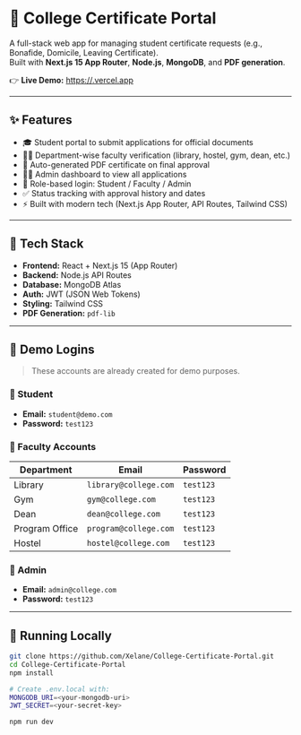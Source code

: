# 🏫 College Certificate Portal

A full-stack web app for managing student certificate requests (e.g., Bonafide, Domicile, Leaving Certificate).  
Built with **Next.js 15 App Router**, **Node.js**, **MongoDB**, and **PDF generation**.

👉 **Live Demo:** [https://<your-vercel-url>.vercel.app](https://<your-vercel-url>.vercel.app)

---

## ✨ Features

- 🎓 Student portal to submit applications for official documents
- 🧑‍🏫 Department-wise faculty verification (library, hostel, gym, dean, etc.)
- 📄 Auto-generated PDF certificate on final approval
- 🧑‍💼 Admin dashboard to view all applications
- 🔐 Role-based login: Student / Faculty / Admin
- ✅ Status tracking with approval history and dates
- ⚡ Built with modern tech (Next.js App Router, API Routes, Tailwind CSS)

---

## 🚀 Tech Stack

- **Frontend:** React + Next.js 15 (App Router)
- **Backend:** Node.js API Routes
- **Database:** MongoDB Atlas
- **Auth:** JWT (JSON Web Tokens)
- **Styling:** Tailwind CSS
- **PDF Generation:** `pdf-lib`

---

## 🔐 Demo Logins

> These accounts are already created for demo purposes.

### 🔹 Student

- **Email:** `student@demo.com`  
- **Password:** `test123`

### 🔹 Faculty Accounts

| Department       | Email                    | Password  |
|------------------|--------------------------|-----------|
| Library          | `library@college.com`    | `test123` |
| Gym              | `gym@college.com`        | `test123` |
| Dean             | `dean@college.com`       | `test123` |
| Program Office   | `program@college.com`    | `test123` |
| Hostel           | `hostel@college.com`     | `test123` |

### 🔹 Admin

- **Email:** `admin@college.com`  
- **Password:** `test123`

---

## 🧪 Running Locally

```bash
git clone https://github.com/Xelane/College-Certificate-Portal.git
cd College-Certificate-Portal
npm install

# Create .env.local with:
MONGODB_URI=<your-mongodb-uri>
JWT_SECRET=<your-secret-key>

npm run dev
```
